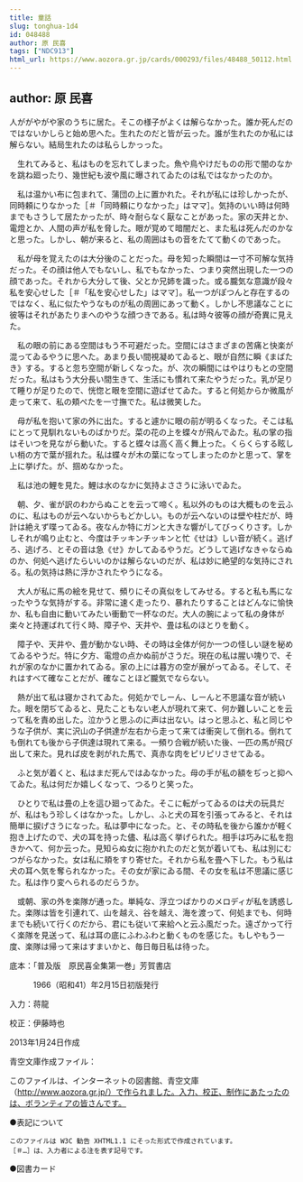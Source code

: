 ```yaml
---
title: 童話
slug: tonghua-1d4
id: 048488
author: 原 民喜
tags: ["NDC913"]
html_url: https://www.aozora.gr.jp/cards/000293/files/48488_50112.html
---
```


## author: 原 民喜

人ががやがや家のうちに居た。そこの様子がよくは解らなかった。誰か死んだのではないかしらと始め思へた。生れたのだと皆が云った。誰が生れたのか私には解らない。結局生れたのは私らしかっった。

　生れてみると、私はものを忘れてしまった。魚や鳥やけだものの形で闇のなかを跳ね廻ったり、幾世紀も波や風に曝されてゐたのは私ではなかったのか。

　私は温かい布に包まれて、蒲団の上に置かれた。それが私には珍しかったが、同時頼にりなかった［＃「同時頼にりなかった」はママ］。気持のいい時は何時までもさうして居たかったが、時々耐らなく厭なことがあった。家の天井とか、電燈とか、人間の声が私を脅した。眼が覚めて暗闇だと、また私は死んだのかなと思った。しかし、朝が来ると、私の周囲はもの音をたてて動くのであった。

　私が母を覚えたのは大分後のことだった。母を知った瞬間は一寸不可解な気持だった。その顔は他人でもないし、私でもなかった、つまり突然出現した一つの顔であった。それから大分して後、父とか兄姉を識った。或る朧気な意識が段々私を安心せした［＃「私を安心せした」はママ］。私一つがぽつんと存在するのではなく、私に似たやうなものが私の周囲にあって動く。しかし不思議なことに彼等はそれがあたりまへのやうな顔つきである。私は時々彼等の顔が奇異に見えた。

　私の眼の前にある空間はもう不可避だった。空間にはさまざまの苦痛と快楽が混ってゐるやうに思へた。あまり長い間視凝めてゐると、眼が自然に瞬《まばたき》する。すると忽ち空間が新しくなった。が、次の瞬間にはやはりもとの空間だった。私はもう大分長い間生きて、生活にも慣れて来たやうだった。乳が足りて睡りが足りたので、恍惚と眼を空間に遊ばせてゐた。すると何処からか微風が走って来て、私の頬ぺたを一寸撫でた。私は微笑した。

　母が私を抱いて家の外に出た。すると遽かに眼の前が明るくなった。そこは私にとって見馴れないものばかりだ。菜の花の上を蝶々が飛んでゐた。私の掌の指はそいつを見ながら動いた。すると蝶々は高く高く舞上った。くらくらする眩しい梢の方で葉が揺れた。私は蝶々が木の葉になってしまったのかと思って、掌を上に挙げた。が、掴めなかった。



　私は池の鯉を見た。鯉は水のなかに気持よささうに泳いでゐた。

　朝、夕、雀が訳のわからぬことを云って啼く。私以外のものは大概ものを云ふのに、私はものが云へないからもどかしい。ものが云へないのは壁や柱だが、時計は絶えず喋ってゐる。夜なんか特にガンと大きな響がしてびっくりさす。しかしそれが鳴り止むと、今度はチッキンチッキンと忙《せは》しい音が続く。逃げろ、逃げろ、とその音は急《せ》かしてゐるやうだ。どうして逃げなきゃならぬのか、何処へ逃げたらいいのかは解らないのだが、私は妙に絶望的な気持にされる。私の気持は熱に浮かされたやうになる。



　大人が私に馬の絵を見せて、頻りにその真似をしてみせる。すると私も馬になったやうな気持がする。非常に速く走ったり、暴れたりすることはどんなに愉快か、私も自由に動いてみたい衝動で一杯なのだ。大人の腕によって私の身体が楽々と持運ばれて行く時、障子や、天井や、畳は私のほとりを動く。

　障子や、天井や、畳が動かない時、その時は全体が何か一つの怪しい謎を秘めてゐるやうだ。特に夕方、電燈の点かぬ前がさうだ。現在の私は腥い塊りで、それが家のなかに置かれてゐる。家の上には暮方の空が展がってゐる。そして、それはすべて確なことだが、確なことほど朧気でならない。



　熱が出て私は寝かされてゐた。何処かでしーん、しーんと不思議な音が続いた。眼を閉ぢてゐると、見たこともない老人が現れて来て、何か難しいことを云って私を責め出した。泣かうと思ふのに声は出ない。はっと思ふと、私と同じやうな子供が、実に沢山の子供達が左右から走って来ては衝突して倒れる。倒れても倒れても後から子供達は現れて来る。一頻り合戦が続いた後、一匹の馬が飛び出して来た。見れば皮を剥がれた馬で、真赤な肉をピリピリさせてゐる。

　ふと気が着くと、私はまだ死んではゐなかった。母の手が私の額をぢっと抑へてゐた。私は何だか嬉しくなって、つるりと笑った。



　ひとりで私は畳の上を這ひ廻ってゐた。そこに転がってゐるのは犬の玩具だが、私はもう珍しくはなかった。しかし、ふと犬の耳を引張ってみると、それは簡単に捩げさうになった。私は夢中になった。と、その時私を後から誰かが軽く抱き上げたので、犬の耳を持った儘、私は高く挙げられた。相手は巧みに私を抱きかへて、何か云った。見知らぬ女に抱かれたのだと気が着いても、私は別にむつがらなかった。女は私に頬をすり寄せた。それから私を畳へ下した。もう私は犬の耳へ気を奪られなかった。その女が家にゐる間、その女を私は不思議に感じた。私は作り変へられるのだらうか。



　或朝、家の外を楽隊が通った。単純な、浮立つばかりのメロディが私を誘惑した。楽隊は皆を引連れて、山を越え、谷を越え、海を渡って、何処までも、何時までも続いて行くのだから、君にも従いて来給へと云ふ風だった。遠ざかって行く楽隊を見送って、私は耳の底にふわふわと動くものを感じた。もしやもう一度、楽隊は帰って来はすまいかと、毎日毎日私は待った。













底本：「普及版　原民喜全集第一巻」芳賀書店

　　　1966（昭和41）年2月15日初版発行

入力：蒋龍

校正：伊藤時也

2013年1月24日作成

青空文庫作成ファイル：

このファイルは、インターネットの図書館、青空文庫（http://www.aozora.gr.jp/）で作られました。入力、校正、制作にあたったのは、ボランティアの皆さんです。











●表記について


	このファイルは W3C 勧告 XHTML1.1 にそった形式で作成されています。
	［＃…］は、入力者による注を表す記号です。







●図書カード